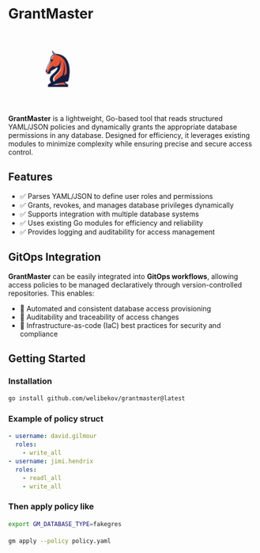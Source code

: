 # GrantMaster

![GrantMaster Logo](assets/logo.png)

**GrantMaster** is a lightweight, Go-based tool that reads structured YAML/JSON policies and dynamically grants the appropriate database permissions in any database. Designed for efficiency, it leverages existing modules to minimize complexity while ensuring precise and secure access control.

## Features

- ✅ Parses YAML/JSON to define user roles and permissions  
- ✅ Grants, revokes, and manages database privileges dynamically  
- ✅ Supports integration with multiple database systems  
- ✅ Uses existing Go modules for efficiency and reliability  
- ✅ Provides logging and auditability for access management  

## GitOps Integration

**GrantMaster** can be easily integrated into **GitOps workflows**, allowing access policies to be managed declaratively through version-controlled repositories. This enables:  

- 🔹 Automated and consistent database access provisioning  
- 🔹 Auditability and traceability of access changes  
- 🔹 Infrastructure-as-code (IaC) best practices for security and compliance  

## Getting Started

### Installation

```sh
go install github.com/welibekov/grantmaster@latest
```

### Example of policy struct

```yaml
- username: david.gilmour
  roles:
    - write_all
- username: jimi.hendrix
  roles:
    - readl_all
    - write_all
```

### Then apply policy like
```sh
export GM_DATABASE_TYPE=fakegres

gm apply --policy policy.yaml
```
